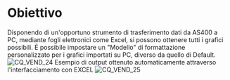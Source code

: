 # Obiettivo
Disponendo di un'opportuno strumento di trasferimento dati da AS400 a PC, mediante fogli elettronici come Excel, si possono ottenere tutti i grafici possibili.
È possibile impostare un "Modello" di formattazione personalizzato per i grafici importati su PC, diverso da quello di Default.
![CQ_VEND_24](https://doc.smeup.com/immagini/MBDOC_OGG-P_CQVR68/CQ_VEND_24.png)
Esempio di output ottenuto automaticamente attraverso l'interfacciamento con EXCEL
![CQ_VEND_25](https://doc.smeup.com/immagini/MBDOC_OGG-P_CQVR68/CQ_VEND_25.png)